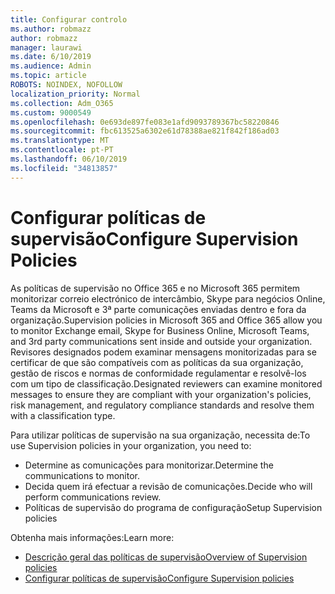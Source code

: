 ```yaml
---
title: Configurar controlo
ms.author: robmazz
author: robmazz
manager: laurawi
ms.date: 6/10/2019
ms.audience: Admin
ms.topic: article
ROBOTS: NOINDEX, NOFOLLOW
localization_priority: Normal
ms.collection: Adm_O365
ms.custom: 9000549
ms.openlocfilehash: 0e693de897fe083e1afd9093789367bc58220846
ms.sourcegitcommit: fbc613525a6302e61d78388ae821f842f186ad03
ms.translationtype: MT
ms.contentlocale: pt-PT
ms.lasthandoff: 06/10/2019
ms.locfileid: "34813857"
---
```

# <a name="configure-supervision-policies"></a><span data-ttu-id="4f570-102">Configurar políticas de supervisão</span><span class="sxs-lookup"><span data-stu-id="4f570-102">Configure Supervision Policies</span></span>

<span data-ttu-id="4f570-103">As políticas de supervisão no Office 365 e no Microsoft 365 permitem monitorizar correio electrónico de intercâmbio, Skype para negócios Online, Teams da Microsoft e 3ª parte comunicações enviadas dentro e fora da organização.</span><span class="sxs-lookup"><span data-stu-id="4f570-103">Supervision policies in Microsoft 365 and Office 365 allow you to monitor Exchange email, Skype for Business Online, Microsoft Teams, and 3rd party communications sent inside and outside your organization.</span></span> <span data-ttu-id="4f570-104">Revisores designados podem examinar mensagens monitorizadas para se certificar de que são compatíveis com as políticas da sua organização, gestão de riscos e normas de conformidade regulamentar e resolvê-los com um tipo de classificação.</span><span class="sxs-lookup"><span data-stu-id="4f570-104">Designated reviewers can examine monitored messages to ensure they are compliant with your organization's policies, risk management, and regulatory compliance standards and resolve them with a classification type.</span></span>

<span data-ttu-id="4f570-105">Para utilizar políticas de supervisão na sua organização, necessita de:</span><span class="sxs-lookup"><span data-stu-id="4f570-105">To use Supervision policies in your organization, you need to:</span></span>

- <span data-ttu-id="4f570-106">Determine as comunicações para monitorizar.</span><span class="sxs-lookup"><span data-stu-id="4f570-106">Determine the communications to monitor.</span></span>
- <span data-ttu-id="4f570-107">Decida quem irá efectuar a revisão de comunicações.</span><span class="sxs-lookup"><span data-stu-id="4f570-107">Decide who will perform communications review.</span></span>
- <span data-ttu-id="4f570-108">Políticas de supervisão do programa de configuração</span><span class="sxs-lookup"><span data-stu-id="4f570-108">Setup Supervision policies</span></span>

<span data-ttu-id="4f570-109">Obtenha mais informações:</span><span class="sxs-lookup"><span data-stu-id="4f570-109">Learn more:</span></span>

- [<span data-ttu-id="4f570-110">Descrição geral das políticas de supervisão</span><span class="sxs-lookup"><span data-stu-id="4f570-110">Overview of Supervision policies</span></span>](https://docs.microsoft.com/office365/securitycompliance/supervision-policies)
- [<span data-ttu-id="4f570-111">Configurar políticas de supervisão</span><span class="sxs-lookup"><span data-stu-id="4f570-111">Configure Supervision policies</span></span>](https://docs.microsoft.com/office365/securitycompliance/configure-supervision-policies)
